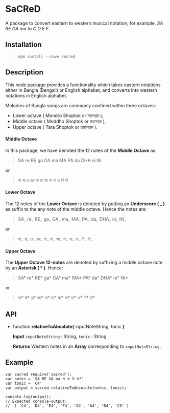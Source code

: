 # SaCReD 
A package to convert eastern to western musical notation, for example, *SA RE GA ma* to *C D E F*.  

## Installation 
> `npm install --save sacred`

## Description
This node package provides a functionality which takes eastern notations either in Bangla (Bengali) or English alphabet, and converts into western notations in English alphabet. 

Melodies of Bangla songs are commonly confined within three octaves:
- Lower octave ( Mondro Shoptok or মন্দ্রসপ্তক ), 
- Middle octave ( Moddho Shoptok or মধ্যসপ্তক ), 
- Upper octave ( Tara Shoptok or তারাসপ্তক ). 

#### Middle Octave
In this package, we have denoted the 12 notes of the __Middle Octave__ as:
  >    SA re RE ga GA ma MA PA da DHA ni NI

  or 

  > সা ঋ রে জ্ঞা গা মা হ্মা পা দা ধা ণি নি

#### Lower Octave 
The 12 notes of the __Lower Octave__ is denoted by putting an __Underscore ( _ )__ as suffix to the any note of the middle octave. Hence the notes are:
  >    SA_ re_ RE_ ga_ GA_ ma_ MA_ PA_ da_ DHA_ ni_ NI_

  or 

  > সা_ ঋ_ রে_ জ্ঞা_ গা_ মা_ হ্মা_ পা_ দা_ ধা_ ণি_ নি_

  #### Upper Octave
  The __Upper Octave 12-notes__ are denoted by suffixing a middle octave note by an __Asterisk ( * )__. Hence:
  
  > SA* re* RE* ga* GA* ma* MA* PA* da* DHA* ni* NI*

  or 

  > সা* ঋ* রে* জ্ঞা* গা* মা* হ্মা* পা* দা* ধা* ণি* নি*

## API 
-   function __relativeToAbsolute(__ inputNoteString, tonic __)__
      
      __Input__ `inputNoteString` : String, `tonic` : String 

      __Returns__ Western notes in an __Array__ corresponding to `inputNoteString`.

## Example
    var sacred require('sacred');
    var notes = 'SA RE GA ma পা ধা নি সা*'
    var tonic = 'C4'
    var output = sacred.relativeToAbsolute(notes, tonic);
    
    console.log(output);
    // Expected console-output:
    //  [ 'C4', 'D4', 'E4', 'F4', 'G4', 'A4', 'B4', 'C5' ]
